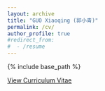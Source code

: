 ```yaml
---
layout: archive
title: "GUO Xiaoqing (郭小青)"
permalink: /cv/
author_profile: true
#redirect_from:
#  - /resume
---
```


{% include base_path %}

[View Curriculum Vitae](http://guo-xiaoqing.github.io/images/XiaoqingGUO.pdf)
